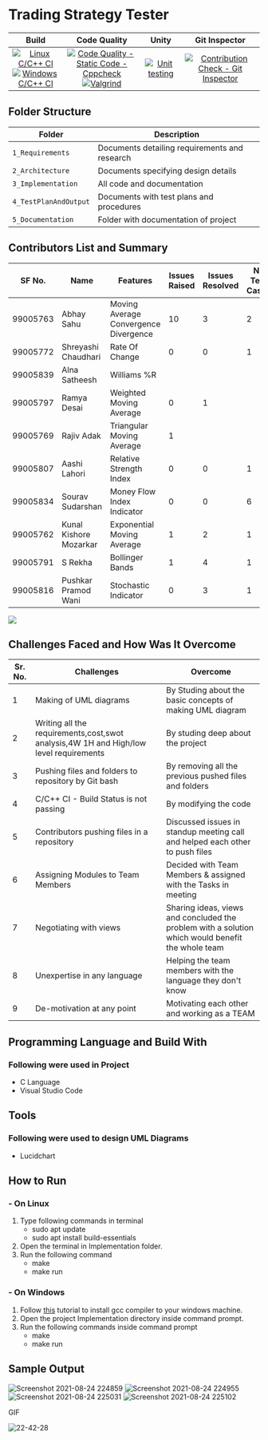 # Trading Strategy Tester

|Build | Code Quality | Unity | Git Inspector |
|:----:|:----:|:----:|:----:|
| [![Linux C/C++ CI](https://github.com/rajivadak/team15-SDLC-AUG_Batch/actions/workflows/Linux_c.yml/badge.svg)](https://github.com/rajivadak/team15-SDLC-AUG_Batch/actions/workflows/Linux_c.yml) <br> [![Windows C/C++ CI](https://github.com/rajivadak/team15-SDLC-AUG_Batch/actions/workflows/Windows_c.yml/badge.svg)](https://github.com/rajivadak/team15-SDLC-AUG_Batch/actions/workflows/Windows_c.yml) | [![Code Quality - Static Code - Cppcheck](https://github.com/rajivadak/team15-SDLC-AUG_Batch/actions/workflows/cppcheck.yml/badge.svg)](https://github.com/rajivadak/team15-SDLC-AUG_Batch/actions/workflows/cppcheck.yml) <br> [![Valgrind](https://github.com/rajivadak/team15-SDLC-AUG_Batch/actions/workflows/Valgrind.yml/badge.svg)](https://github.com/rajivadak/team15-SDLC-AUG_Batch/actions/workflows/Valgrind.yml) | [![Unit testing](https://github.com/rajivadak/team15-SDLC-AUG_Batch/actions/workflows/UnitTesting.yml/badge.svg)](https://github.com/rajivadak/team15-SDLC-AUG_Batch/actions/workflows/UnitTesting.yml) | [![Contribution Check - Git Inspector](https://github.com/rajivadak/team15-SDLC-AUG_Batch/actions/workflows/gitInspector.yml/badge.svg)](https://github.com/rajivadak/team15-SDLC-AUG_Batch/actions/workflows/gitInspector.yml)

## Folder Structure
Folder                | Description
----------------------| -------------------------------
`1_Requirements`      | Documents detailing requirements and research
`2_Architecture`      | Documents specifying design details
`3_Implementation`    | All code and documentation
`4_TestPlanAndOutput` | Documents with test plans and procedures
`5_Documentation`     | Folder with documentation of project

## Contributors List and Summary

SF No.    |          Name          |    Features    | Issues Raised |Issues Resolved|No Test Cases|Test Case Pass
----------|------------------------|----------------|----------------|---------------|-------------|--------------
 99005763 | Abhay  Sahu            | Moving Average Convergence Divergence |10|3|2|2|
 99005772 | Shreyashi  Chaudhari   | Rate Of Change|0|0|1|1|
 99005839 | Alna Satheesh          | Williams %R
 99005797 | Ramya  Desai           | Weighted Moving Average |0|1|
 99005769 | Rajiv Adak             | Triangular Moving Average|1||||
 99005807 | Aashi Lahori           | Relative Strength Index | 0 | 0 | 1 | 1 |
 99005834 | Sourav  Sudarshan      | Money Flow Index Indicator | 0 | 0 | 6 | 6 |
 99005762 | Kunal Kishore Mozarkar | Exponential Moving Average|1|2|1|1|
 99005791 | S  Rekha               | Bollinger Bands|1|4|1|1|
 99005816 | Pushkar Pramod Wani    | Stochastic Indicator| 0 | 3 | 1 | 0 |

![](https://github.com/rajivadak/team15-SDLC-AUG_Batch/blob/bdfc8c228de4f8e5a5fe3379d5151d37f0c15369/6_PhotosAndVideos/Screenshot%202021-08-24%20235301.png)
## Challenges Faced and How Was It Overcome
| Sr. No. | Challenges | Overcome |
|--- |--- |--- |
|1 | Making of UML diagrams | By Studing about the basic concepts of making UML diagram |
|2 | Writing all the requirements,cost,swot analysis,4W 1H and High/low level requirements | By studing deep about the project |
|3 | Pushing files and folders to repository by Git bash | By removing all the previous pushed files and folders |
|4 | C/C++ CI - Build Status is not passing |  By modifying the code |
|5| Contributors pushing files in a repository| Discussed issues in standup meeting call and helped each other to push files|
|6| Assigning Modules to Team Members | Decided with Team Members & assigned with the Tasks in meeting|
|7| Negotiating with views | Sharing ideas, views and concluded the problem with a solution which would benefit the whole team |
|8| Unexpertise in any language | Helping the team members with the language they don't know |
|9|De-motivation at any point | Motivating each other and working as a TEAM |

## Programming Language and Build With
### Following were used in Project
-   C Language
-   Visual Studio Code  
## Tools 
### Following were used to design UML Diagrams
-   Lucidchart

## How to Run
### - On Linux
1. Type following commands in terminal 
   - sudo apt update
   - sudo apt install build-essentials
2. Open the terminal in Implementation folder.
3. Run the following command 
   - make
   - make run
### - On Windows
1. Follow [this](https://code.visualstudio.com/docs/languages/cpp) tutorial to install gcc compiler to your windows machine.
2. Open the project Implementation directory inside command prompt.
3. Run the following commands inside command prompt
   - make 
   - make run

## Sample Output

![Screenshot 2021-08-24 224859](https://user-images.githubusercontent.com/86200682/130662230-345ba96b-d4a7-4d13-9aec-72d2bc41d37e.png)
![Screenshot 2021-08-24 224955](https://user-images.githubusercontent.com/86200682/130662278-5b29b5c2-6f43-4be1-8ccc-f32bde221179.png)
![Screenshot 2021-08-24 225031](https://user-images.githubusercontent.com/86200682/130662177-e54ec2e3-13ef-4827-aba3-cd77797ccf3a.png)
![Screenshot 2021-08-24 225102](https://user-images.githubusercontent.com/86200682/130662248-519fe23e-8428-4cf4-8329-56d562eeb6f5.png)

GIF

![22-42-28](https://user-images.githubusercontent.com/86352920/130666485-9e3f5627-9d86-424d-bd04-3764e93eb9f9.gif)

